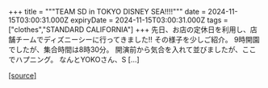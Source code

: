 +++
title = """TEAM SD in TOKYO DISNEY SEA!!!!"""
date = 2024-11-15T03:00:31.000Z
expiryDate = 2024-11-15T03:00:31.000Z
tags = ["clothes","STANDARD CALIFORNIA"]
+++
先日、お店の定休日を利用し、店舗チームでディズニーシーに行ってきました!! その様子を少しご紹介。 9時開園でしたが、集合時間は8時30分。 開演前から気合を入れて並びましたが、ここでハプニング。 なんとYOKOさん、S \[…\]

[[source]](https://www.standardcalifornia.com/blog/50462.html)
